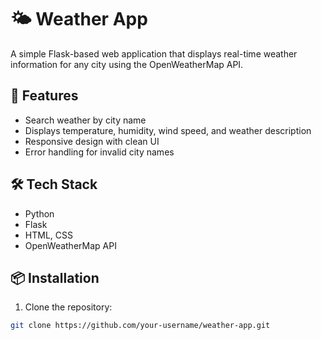  # 🌤️ Weather App

A simple Flask-based web application that displays real-time weather information for any city using the OpenWeatherMap API.

## 🚀 Features
- Search weather by city name
- Displays temperature, humidity, wind speed, and weather description
- Responsive design with clean UI
- Error handling for invalid city names

## 🛠️ Tech Stack
- Python
- Flask
- HTML, CSS
- OpenWeatherMap API

## 📦 Installation

1. Clone the repository:
```bash
git clone https://github.com/your-username/weather-app.git

